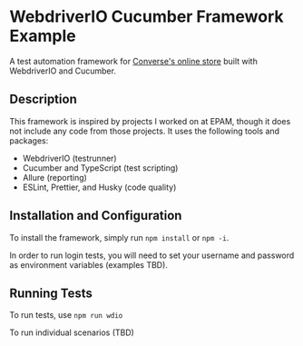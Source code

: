# WebdriverIO Cucumber Framework Example

A test automation framework for [Converse's online store](www.converse.com) built with WebdriverIO and Cucumber.

## Description

This framework is inspired by projects I worked on at EPAM, though it does not include any code from those projects. It uses the following tools and packages:

- WebdriverIO (testrunner)
- Cucumber and TypeScript (test scripting)
- Allure (reporting)
- ESLint, Prettier, and Husky (code quality)

## Installation and Configuration

To install the framework, simply run `npm install` or `npm -i`.

In order to run login tests, you will need to set your username and password as environment variables (examples TBD).

## Running Tests

To run tests, use `npm run wdio`

To run individual scenarios (TBD)
